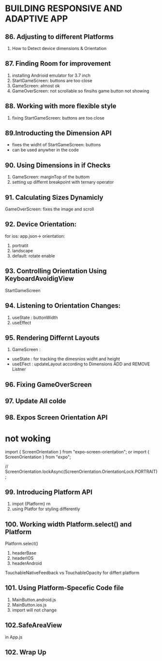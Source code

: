 # BUILDING RESPONSIVE AND ADAPTIVE APP

## 86. Adjusting to different Platforms

1. How to Detect device dimensions & Orientation

## 87. Finding Room for improvement

1. installing Andrioid emulator for 3.7 inch
2. StartGameScreen: buttons are too close
3. GameScreen: almost ok
4. GameOverScreen: not scrollable so finsihs game button not showing

## 88. Working with more flexible style

1. fixing StartGameScreen: buttons are too close

## 89.Introducting the Dimension API

- fixes the widht of StartGameScreen: buttons
- can be used anywher in the code

## 90. Using Dimensions in if Checks

1. GameScreen: marginTop of the buttom
2. setting up differnt breakpoint with ternary operator

## 91. Calculating Sizes Dynamicly

GameOverScreen: fixes the image and scroll

## 92. Device Orientation:

for ios:
app.json-> orientation:

1. portratit
2. landscape
3. default: rotate enable

## 93. Controlling Orientation Using KeyboardAvoidigView

StartGameScreen

<KeyboardAvoidingView behavior="padding">
 
## 94. Listening to Orientation Changes:
1. useState : buttonWidth
2. useEffect

## 95. Rendering Differnt Layouts

1. GameScreen :

- useState : for tracking the dimesnios widht and height
- useEFect : updateLayout according to Dimensions ADD and REMOVE Listner

## 96. Fixing GameOverScreen

## 97. Update All colde

## 98. Expos Screen Orientation API

# not woking

import { ScreenOrientation } from "expo-screen-orientation";
or
import { ScreenOrientation } from "expo";

// ScreenOrientation.lockAsync(ScreenOrientation.OrientationLock.PORTRAIT);

## 99. Introducing Platform API

1. impot {Platform} rn
2. using Platfor for styling differently

## 100. Working width Platform.select() and Platform

Platform.select()

1. headerBase
2. headerIOS
3. headerAndroid

TouchableNativeFeedback vs TouchableOpacity for differt platform

## 101. Using Platform-Specefic Code file

1. MainButton.android.js
2. MainButton.ios.js
3. import will not change

## 102.SafeAreaView

in App.js

## 102. Wrap Up

